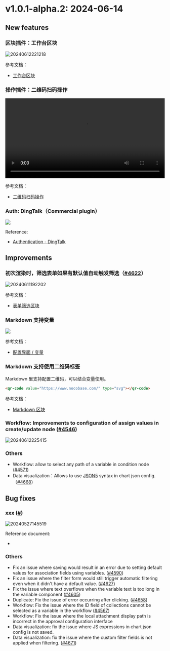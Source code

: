# v1.0.1-alpha.2: 2024-06-14

## New features

### 区块插件：工作台区块

![20240612221218](https://static-docs.nocobase.com/20240612221218.png)

参考文档：

- [工作台区块](/handbook/block-workbench)

### 操作插件：二维码扫码操作

<video width="100%" controls>
  <source src="https://static-docs.nocobase.com/20240612214013_rec_.mp4" type="video/mp4">
</video>

参考文档：

- [二维码扫码操作](/handbook/action-qr-scan)

### Auth: DingTalk（Commercial plugin）

![](https://static-docs.nocobase.com/202406120016896.png)

Reference:

- [Authentication - DingTalk](https://docs.nocobase.com/handbook/auth-dingtalk)

## Improvements

### 初次渲染时，筛选表单如果有默认值自动触发筛选（<a href="https://github.com/nocobase/nocobase/pull/4622" target="_blank">#4622</a>）

![20240611192202](https://nocobase-docs.oss-cn-beijing.aliyuncs.com/20240611192202.gif)

参考文档：

- [表单筛选区块](https://docs-cn.nocobase.com/handbook/ui/blocks/filter-blocks/form#%E7%BB%99%E5%AD%97%E6%AE%B5%E8%AE%BE%E7%BD%AE%E9%BB%98%E8%AE%A4%E5%80%BC)

### Markdown 支持变量

![](https://static-docs.nocobase.com/20240612205857.png)

参考文档：

- [配置界面 / 变量](/handbook/ui/variables)

### Markdown 支持使用二维码标签

Markdown 里支持配置二维码，可以结合变量使用。

```html
<qr-code value="https://www.nocobase.com/" type="svg"></qr-code>
```

参考文档：

- [Markdown 区块](/handbook/ui/blocks/other-blocks/markdown)

### Workflow: Improvements to configuration of assign values in create/update node (<a href="https://github.com/nocobase/nocobase/pull/4546" target="_blank">#4546</a>)

![20240612225415](https://static-docs.nocobase.com/20240612225415.png)

### Others

- Workflow: allow to select any path of a variable in condition node (<a href="https://github.com/nocobase/nocobase/pull/4571" target="_blank">#4571</a>)
- Data visualization：Allows to use <a href="https://json5.org/" target="_blank">JSON5</a> syntax in chart json config.（<a href="https://github.com/nocobase/nocobase/pull/4668" target="_blank">#4668</a>）

## Bug fixes

### xxx (<a href="" target="_blank">#</a>)

![20240527145519](https://static-docs.nocobase.com/20240527145519.png)

Reference document:

- []()

### Others

- Fix an issue where saving would result in an error due to setting default values for association fields using variables. (<a href="https://github.com/nocobase/nocobase/pull/4590" target="_blank">#4590</a>)
- Fix an issue where the filter form would still trigger automatic filtering even when it didn't have a default value. (<a href="https://github.com/nocobase/nocobase/pull/4627" target="_blank">#4627</a>)
- Fix the issue where text overflows when the variable text is too long in the variable component (<a href="https://github.com/nocobase/nocobase/pull/4605" target="_blank">#4605</a>)
- Duplicate: Fix the issue of error occurring after clicking. (<a href="https://github.com/nocobase/nocobase/pull/4658" target="_blank">#4658</a>)
- Workflow: Fix the issue where the ID field of collections cannot be selected as a variable in the workflow (<a href="https://github.com/nocobase/nocobase/pull/4567" target="_blank">#4567</a>)
- Workflow: Fix the issue where the local attachment display path is incorrect in the approval configuration interface
- Data visualization: fix the issue where JS expressions in chart json config is not saved.
- Data visualization: fix the issue where the custom filter fields is not applied when filtering. (<a href="https://github.com/nocobase/nocobase/pull/4671" target="_blank">#4671</a>)
